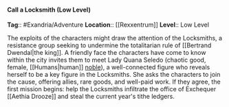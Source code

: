 #### Call a Locksmith (Low Level)
**Tag**:: #Exandria/Adventure
**Location**:: [[Rexxentrum]]
**Level**:: Low Level

 The exploits of the characters might draw the attention of the Locksmiths, a resistance group seeking to undermine the totalitarian rule of [[Bertrand Dwendal|the king]]. A friendly face the characters have come to know within the city invites them to meet Lady Quana Seledo (chaotic good, female, [[Humans|human]] [noble](https://www.dndbeyond.com/monsters/noble)), a well-connected figure who reveals herself to be a key figure in the Locksmiths. She asks the characters to join the cause, offering allies, rare goods, and well-paid work. If they agree, the first mission begins: help the Locksmiths infiltrate the office of Exchequer [[Aethia Drooze]] and steal the current year's tithe ledgers.
